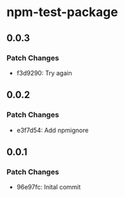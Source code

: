 # npm-test-package

## 0.0.3

### Patch Changes

- f3d9290: Try again

## 0.0.2

### Patch Changes

- e3f7d54: Add npmignore

## 0.0.1

### Patch Changes

- 96e97fc: Inital commit
